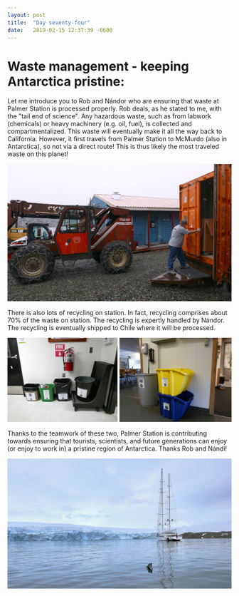 ```yaml
---
layout: post
title:  "Day seventy-four"
date:   2019-02-15 12:37:39 -0600
---
```

# Waste management - keeping Antarctica pristine:   
Let me introduce you to Rob and Nándor who are ensuring that waste at Palmer Station is processed properly. Rob deals, as he stated to me, with the "tail end of science". Any hazardous waste, such as from labwork (chemicals) or heavy machinery (e.g. oil, fuel), is collected and compartmentalized. This waste will eventually make it all the way back to California. However, it first travels from Palmer Station to McMurdo (also in Antarctica), so not via a direct route! This is thus likely the most traveled waste on this planet!

![Nandi and Rob](/assets/blog_photos/190215/WasteManagement.jpg)

There is also lots of recycling on station. In fact, recycling comprises about 70% of the waste on station. The recycling is expertly handled by Nándor. The recycling is eventually shipped to Chile where it will be processed.

![Recycling](/assets/blog_photos/190215/Recycling.jpg)

Thanks to the teamwork of these two, Palmer Station is contributing towards ensuring that tourists, scientists, and future generations can enjoy (or enjoy to work in) a pristine region of Antarctica. Thanks Rob and Nándi!

![Tourists](/assets/blog_photos/190215/P1080225.jpg)
